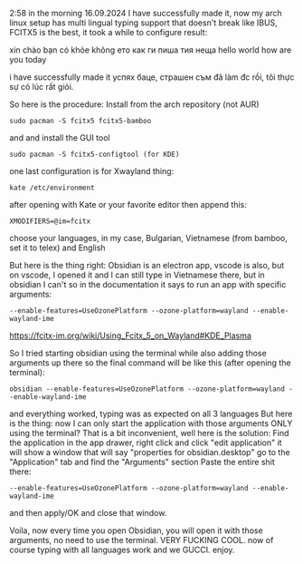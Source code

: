 2:58 in the morning 16.09.2024
I have successfully made it, now my arch linux setup has multi lingual typing support that doesn't break like IBUS, FCITX5 is the best, it took a while to configure
result:

xin chào bạn có khỏe không
ето как ги пиша тия неща
hello world how are you today

i have successfully made it
успях баце, страшен съм
đã làm đc rồi, tôi thực sự có lúc rất giỏi.

So here is the procedure:
Install from the arch repository (not AUR)
```
sudo pacman -S fcitx5 fcitx5-bamboo
```
and and install the GUI tool
```
sudo pacman -S fcitx5-configtool (for KDE)
```
one last configuration is for Xwayland thing:
```
kate /etc/environment
```
after opening with Kate or your favorite editor then append this:
```
XMODIFIERS=@im=fcitx
```
choose your languages, in my case, Bulgarian, Vietnamese (from bamboo, set it to telex) and English

But here is the thing right:
Obsidian is an electron app, vscode is also, but on vscode, I opened it and I can still type in Vietnamese there, but in obsidian I can't
so in the documentation it says to run an app with specific arguments:
```
--enable-features=UseOzonePlatform --ozone-platform=wayland --enable-wayland-ime
```
https://fcitx-im.org/wiki/Using_Fcitx_5_on_Wayland#KDE_Plasma

So I tried starting obsidian using the terminal while also adding those arguments up there so the final command will be like this (after opening the terminal):
```
obsidian --enable-features=UseOzonePlatform --ozone-platform=wayland --enable-wayland-ime
```
and everything worked, typing was as expected on all 3 languages
But here is the thing: now I can only start the application with those arguments ONLY using the terminal? That is a bit inconvenient, well here is the solution:
Find the application in the app drawer, right click and click "edit application"
it will show a window that will say "properties for obsidian.desktop"
go to the "Application" tab and find the "Arguments" section
Paste the entire shit there:
```
--enable-features=UseOzonePlatform --ozone-platform=wayland --enable-wayland-ime
```
and then apply/OK and close that window.

Voila, now every time you open Obsidian, you will open it with those arguments, no need to use the terminal.
VERY FUCKING COOL.
now of course typing with all languages work and we GUCCI.
enjoy.
